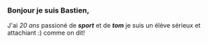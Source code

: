 ### Bonjour je suis Bastien, 
J'ai *20 ans* passioné de _**sport**_ et de ***tom*** je suis un élève sérieux et attachiant :) comme on dit!